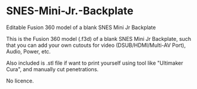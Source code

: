 # SNES-Mini-Jr.-Backplate
Editable Fusion 360 model of a blank SNES Mini Jr Backplate

This is the Fusion 360 model (.f3d) of a blank SNES Mini Jr Backplate, such that you can add your own cutouts for video (DSUB/HDMI/Multi-AV Port), Audio, Power, etc.

Also included is .stl file if want to print yourself using tool like "Ultimaker Cura", and manually cut penetrations.

No licence.
